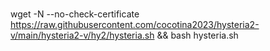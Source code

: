###
wget -N --no-check-certificate https://raw.githubusercontent.com/cocotina2023/hysteria2-v/main/hysteria2-v/hy2/hysteria.sh && bash hysteria.sh
###
